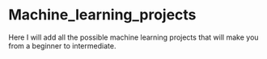# Machine_learning_projects

Here I will add all the possible machine learning projects that will make you from a beginner to intermediate.
